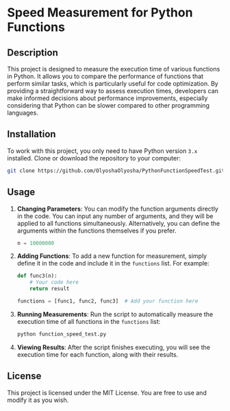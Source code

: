 # Speed Measurement for Python Functions

## Description

This project is designed to measure the execution time of various functions in Python. It allows you to compare the performance of functions that perform similar tasks, which is particularly useful for code optimization. By providing a straightforward way to assess execution times, developers can make informed decisions about performance improvements, especially considering that Python can be slower compared to other programming languages.

## Installation

To work with this project, you only need to have Python version `3.x` installed. Clone or download the repository to your computer:

```bash
git clone https://github.com/OlyoshaOlyosha/PythonFunctionSpeedTest.git
```

## Usage

1. **Changing Parameters**:  You can modify the function arguments directly in the code. You can input any number of arguments, and they will be applied to all functions simultaneously. Alternatively, you can define the arguments within the functions themselves if you prefer.

    ```python
    n = 10000000
    ```

2. **Adding Functions**: To add a new function for measurement, simply define it in the code and include it in the `functions` list. For example:

    ```python
    def func3(n):
        # Your code here
        return result

    functions = [func1, func2, func3]  # Add your function here
    ```

3. **Running Measurements**: Run the script to automatically measure the execution time of all functions in the `functions` list:

    ```bash
    python function_speed_test.py
    ```

4. **Viewing Results**: After the script finishes executing, you will see the execution time for each function, along with their results.

## License

This project is licensed under the MIT License. You are free to use and modify it as you wish.
